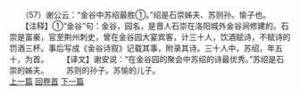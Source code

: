 　　（57）谢公云：“金谷中苏绍最胜①。”绍是石崇姊夫、苏则孙。愉子也。
　　【注释】①“金谷”句：金谷，园名，是晋人石崇在洛阳城外金谷涧修建的。石崇是富豪，官至荆州刺史，曾在金谷园大宴宾客，计三十人，饮酒赋诗，不赋诗的罚酒三杯。事后写成《金谷诗叙》记载其事，附录其诗。三十人中，苏绍，年五十，为首。
　　【译文】谢安说：“在金谷园的聚会中苏绍的诗最优秀。”苏绍是石崇的姊夫。
　　苏则的孙子。苏愉的儿子。
<br>[上一篇](09_56) [回卷首](09_00) [下一篇](09_58)

